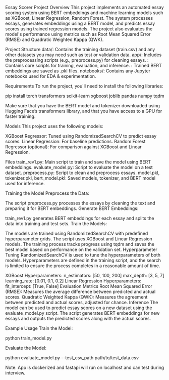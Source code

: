 Essay Scorer Project
Overview
This project implements an automated essay scoring system using BERT embeddings and machine learning models such as XGBoost, Linear Regression, Random Forest. The system processes essays, generates embeddings using a BERT model, and predicts essay scores using trained regression models. The project also evaluates the model's performance using metrics such as Root Mean Squared Error (RMSE) and Quadratic Weighted Kappa (QWK).

Project Structure
data/: Contains the training dataset (train.csv) and any other datasets you may need such as test or validation data.
app/: Includes the preprocessing scripts (e.g., preprocess.py) for cleaning essays.
    : Contains core scripts for training, evaluation, and inference.
    : Trained BERT embeddings are saved as .pkl files.
notebooks/: Contains any Jupyter notebooks used for EDA & experimentation.

Requirements
To run the project, you'll need to install the following libraries:

pip install torch transformers scikit-learn xgboost joblib pandas numpy tqdm


Make sure that you have the BERT model and tokenizer downloaded using Hugging Face’s transformers library, and that you have access to a GPU for faster training.

Models
This project uses the following models:

XGBoost Regressor: Tuned using RandomizedSearchCV to predict essay scores.
Linear Regression: For baseline predictions.
Random Forest Regressor (optional): For comparison against XGBoost and Linear Regression.

Files
train_rev1.py: Main script to train and save the model using BERT embeddings.
evaluate_model.py: Script to evaluate the model on a test dataset.
preprocess.py: Script to clean and preprocess essays.
model.pkl, tokenizer.pkl, bert_model.pkl: Saved models, tokenizer, and BERT model used for inference.

Training the Model
Preprocess the Data:

The script preprocess.py processes the essays by cleaning the text and preparing it for BERT embeddings.
Generate BERT Embeddings:

train_rev1.py generates BERT embeddings for each essay and splits the data into training and test sets.
Train the Models:

The models are trained using RandomizedSearchCV with predefined hyperparameter grids. The script uses XGBoost and Linear Regression models.
The training process tracks progress using tqdm and saves the best model based on performance on the validation set.
Hyperparameter Tuning
RandomizedSearchCV is used to tune the hyperparameters of both models. Hyperparameters are defined in the training script, and the search is limited to ensure the process completes in a reasonable amount of time.

XGBoost Hyperparameters:
n_estimators: [50, 100, 200]
max_depth: [3, 5, 7]
learning_rate: [0.01, 0.1, 0.2]
Linear Regression Hyperparameters:
fit_intercept: [True, False]
Evaluation Metrics
Root Mean Squared Error (RMSE): Measures the average difference between predicted and actual scores.
Quadratic Weighted Kappa (QWK): Measures the agreement between predicted and actual scores, adjusted for chance.
Inference
The model can be used to predict essay scores on a new dataset using the evaluate_model.py script. The script generates BERT embeddings for new essays and outputs the predicted scores along with the actual scores.


Example Usage
Train the Model:

python train_model.py

Evaluate the Model:

python evaluate_model.py --test_csv_path path/to/test_data.csv


Note: App is dockerized and fastapi will run on localhost and can test during interview.
